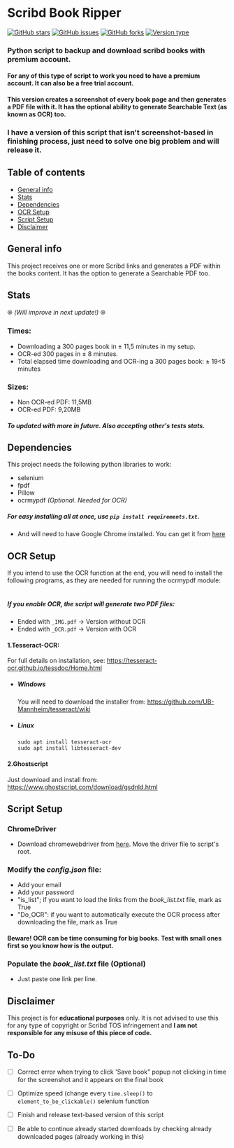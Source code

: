 Scribd Book Ripper
============
[![GitHub stars](https://img.shields.io/github/stars/athossampayo/scrbd_book_ripper)](https://github.com/athossampayo/scrbd_book_ripper/stargazers) [![GitHub issues](https://img.shields.io/github/issues/athossampayo/scrbd_book_ripper)](https://github.com/athossampayo/scrbd_book_ripper/issues) [![GitHub forks](https://img.shields.io/github/forks/athossampayo/scrbd_book_ripper)](https://github.com/athossampayo/scrbd_book_ripper/network) [![Version type](https://img.shields.io/badge/version%20type-image-blue)](https://img.shields.io/badge/vers__type-image__version-blue) </br>

### Python script to backup and download scribd books with **premium account**.
#### For any of this type of script to work you need to have a premium account. It can also be a free trial account.
#### This version creates a screenshot of every book page and then generates a PDF file with it. It has the optional ability to generate Searchable Text (as known as OCR) too.
### I have a version of this script that isn't screenshot-based in finishing process, just need to solve one big problem and will release it.
## Table of contents
* [General info](#general-info)
* [Stats](#stats)
* [Dependencies](#dependencies)
* [OCR Setup](#ocr-setup)
* [Script Setup](#script-setup)
* [Disclaimer](#disclaimer)

## General info
This project receives one or more Scribd links and generates a PDF within the books content. It has the option to generate a Searchable PDF too.

## Stats 
֎ _(Will improve in next update!)_ ֎
### Times:
* Downloading a 300 pages book in ± 11,5 minutes in my setup.
* OCR-ed 300 pages in ± 8 minutes.
* Total elapsed time downloading and OCR-ing a 300 pages book: ± 19<5 minutes
### Sizes:
* Non OCR-ed PDF: 11,5MB
* OCR-ed PDF: 9,20MB
##### To updated with more in future. Also accepting other's tests stats.

## Dependencies
This project needs the following python libraries to work:
* selenium
* fpdf
* Pillow
* ocrmypdf _(Optional. Needed for OCR)_
##### For easy installing all at once, use ```pip install requirements.txt```.
* And will need to have Google Chrome installed. You can get it from [here](https://www.google.com/chrome/)

## OCR Setup
If you intend to use the OCR function at the end, you will need to install the following programs, as they are needed for running the ocrmypdf module: </br>
</br>
##### If you enable OCR, the script will generate two PDF files:
- Ended with ```_IMG.pdf``` → Version without OCR
- Ended with ```_OCR.pdf``` → Version with OCR

#### 1.Tesseract-OCR:
For full details on installation, see: https://tesseract-ocr.github.io/tessdoc/Home.html </br>
  * ##### Windows </br>
    You will need to download the installer from: https://github.com/UB-Mannheim/tesseract/wiki </br>
  * ##### Linux </br>
    ```sudo apt install tesseract-ocr``` </br>
    ```sudo apt install libtesseract-dev```

#### 2.Ghostscript
Just download and install from: https://www.ghostscript.com/download/gsdnld.html

## Script Setup
### ChromeDriver
+ Download chromewebdriver from [here](https://sites.google.com/a/chromium.org/chromedriver/downloads). Move the driver file to script's root.
### Modify the _config.json_ file:
+ Add your email
+ Add your password
+ "is_list"; if you want to load the links from the _book_list.txt_ file, mark as True
+ "Do_OCR": if you want to automatically execute the OCR process after downloading the file, mark as True
#### Beware! OCR can be time consuming for big books. Test with small ones first so you know how is the output.

### Populate the _book_list.txt_ file (Optional)
+ Just paste one link per line.

## Disclaimer
This project is for **educational purposes** only. It is not advised to use this for any type of copyright or Scribd TOS infringement and **I am not responsible for any misuse of this piece of code.**

## To-Do
- [ ] Correct error when trying to click 'Save book" popup not clicking in time for the screenshot and it appears on the final book
- [ ] Optimize speed (change every ```time.sleep()``` to ```element_to_be_clickable()``` selenium function
- [ ] Finish and release text-based version of this script
- [ ] Be able to continue already started downloads by checking already downloaded pages (already working in this)


